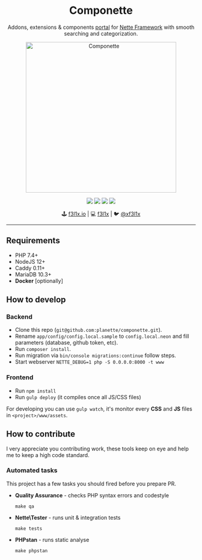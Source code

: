 <h1 align=center>Componette</h1>

<p align=center>
   Addons, extensions & components <a href="https://componette.org">portal</a> for <a href="https://nette.org">Nette Framework</a> with smooth searching and categorization.
</p>

<p align=center>
	<a href="https://componette.org"><img src="https://rawcdn.githack.com/f3l1x/xsource/b2663bd230b4ca50521fe6c7c554e484dd91e24d/assets/componette.png" alt="Componette" title="Componette" width="400"></a>
</p>

<p align=center>
    <a href="http://bit.ly/ctteg" rel="nofollow"><img src="https://img.shields.io/gitter/room/contributte/contributte.svg"></a>
    <a href="https://travis-ci.org/planette/componette" rel="nofollow"><img src="https://img.shields.io/travis/planette/componette.svg"></a>
    <a href="http://isitmaintained.com/project/planette/componette" rel="nofollow"><img src="https://isitmaintained.com/badge/open/planette/componette.svg"></a>
    <a href="http://isitmaintained.com/project/planette/componette" rel="nofollow"><img src="https://isitmaintained.com/badge/resolution/planette/componette.svg"></a>
</p>

<p align=center>
🕹 <a href="https://f3l1x.io">f3l1x.io</a> | 💻 <a href="https://github.com/f3l1x">f3l1x</a> | 🐦 <a href="https://twitter.com/xf3l1x">@xf3l1x</a>
</p>

----

## Requirements

* PHP 7.4+
* NodeJS 12+
* Caddy 0.11+
* MariaDB 10.3+
* **Docker** [optionally]

## How to develop

### Backend

- Clone this repo (`git@github.com:planette/componette.git`).
- Rename `app/config/config.local.sample` to `config.local.neon` and fill parameters (database, github token, etc).
- Run `composer install`.
- Run migration via `bin/console migrations:continue` follow steps.
- Start webserver `NETTE_DEBUG=1 php -S 0.0.0.0:8000 -t www`

### Frontend

- Run `npm install`
- Run `gulp deploy` (it compiles once all JS/CSS files)

For developing you can use `gulp watch`, it's monitor every **CSS** and **JS** files in `<project>/www/assets`.

## How to contribute

I very appreciate you contributing work, these tools keep on eye and help me to keep a high code standard.

### Automated tasks

This project has a few tasks you should fired before you prepare PR.

- **Quality Assurance** - checks PHP syntax errors and codestyle

    ```
    make qa
    ```

- **Nette\Tester** - runs unit & integration tests

    ```
    make tests
    ```

- **PHPstan** - runs static analyse

    ```
    make phpstan
    ```
